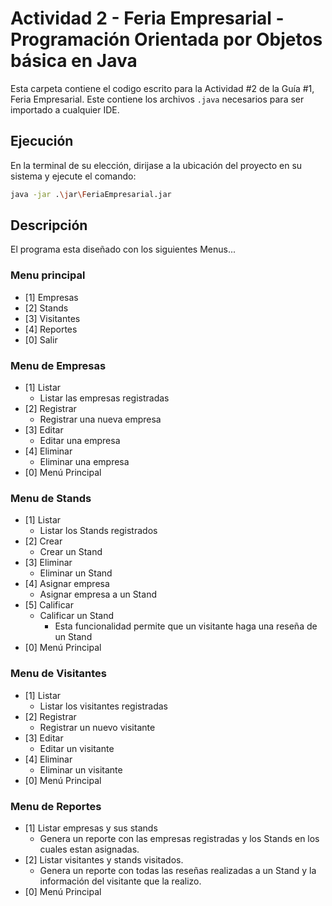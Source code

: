 # Actividad 2 - Feria Empresarial - Programación Orientada por Objetos básica en Java
Esta carpeta contiene el codigo escrito para la Actividad #2 de la Guía #1, Feria Empresarial. Este contiene los archivos `.java` necesarios para ser importado a cualquier IDE.

## Ejecución
En la terminal de su elección, dirijase a la ubicación del proyecto en su sistema y ejecute el comando:
``` bash
java -jar .\jar\FeriaEmpresarial.jar
```

## Descripción
El programa esta diseñado con los siguientes Menus...

### Menu principal
- [1] Empresas
- [2] Stands
- [3] Visitantes
- [4] Reportes
- [0] Salir

### Menu de Empresas
- [1] Listar
    - Listar las empresas registradas
- [2] Registrar
    - Registrar una nueva empresa
- [3] Editar
    - Editar una empresa
- [4] Eliminar
    - Eliminar una empresa
- [0] Menú Principal

### Menu de Stands
- [1] Listar
    - Listar los Stands registrados
- [2] Crear
    - Crear un Stand
- [3] Eliminar
    - Eliminar un Stand
- [4] Asignar empresa
    - Asignar empresa a un Stand
- [5] Calificar
    - Calificar un Stand
        - Esta funcionalidad permite que un visitante haga una reseña de un Stand
- [0] Menú Principal

### Menu de Visitantes
- [1] Listar
    - Listar los visitantes registradas
- [2] Registrar
    - Registrar un nuevo visitante
- [3] Editar
    - Editar un visitante
- [4] Eliminar
    - Eliminar un visitante
- [0] Menú Principal

### Menu de Reportes
- [1] Listar empresas y sus stands
    - Genera un reporte con las empresas registradas y los Stands en los cuales estan asignadas.
- [2] Listar visitantes y stands visitados.
    - Genera un reporte con todas las reseñas realizadas a un Stand y la información del visitante que la realizo.
- [0] Menú Principal
